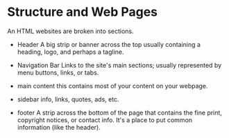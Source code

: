# Structure and Web Pages

An HTML websites are broken into sections.
- Header
A big strip or banner across the top usually containing a heading, logo, and perhaps a tagline.

- Navigation Bar
Links to the site's main sections; usually represented by menu buttons, links, or tabs.

- main content
this contains most of your content on your webpage.

- sidebar 
info, links, quotes, ads, etc.

- footer
A strip across the bottom of the page that  contains the fine print, copyright notices, or contact info. It's a place to put common information (like the header).  